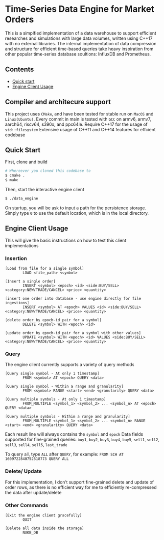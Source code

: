 # Time-Series Data Engine for Market Orders

This is a simplfied implementation of a data warehouse to support efficient researches and simulations with large data volumes, written using C++17 with no external libraries. The internal implementation of data compression and structure for efficient time-based queries take heavy inspiration from other popular time-series database soultions: InfluxDB and Prometheus.


## Contents
- [Quick start](#quick-start)
- [Engine Client Usage](#engine-client)

## Compiler and architecure support

This project uses `CMake`, and have been tested for stable run on `MacOS` and `Linux(Ubuntu)`.
Every commit in main is tested with `GCC` on armv6, armv7, aarch64, riscv64, s390x, and ppc64le.
Require C++17 for the usage of `std::filesystem` 
Extensive usage of C++11 and C++14 features for effcient codebase

## Quick Start


First, clone and build

```sh
# Whereever you cloned this codebase to
$ cmake .
$ make 
```

Then, start the interactive engine client

```sh
$ ./data_engine
```

On startup, you will be ask to input a path for the persistence storage. Simply type `0` to use the default location, which is in the local directory.


## Engine Client Usage 


This will give the basic instructions on how to test this client implementations

### Insertion

```
[Load from file for a single symbol]
        LOAD <file_path> <symbol>

[Insert a single order]
        INSERT <symbol> <epoch> <id> <side:BUY/SELL> <category:NEW/TRADE/CANCEL> <price> <quantity>

[insert one order into database - use engine directly for file ingestions]
        INSERT <symbol> AT <epoch> VALUES <id> <side:BUY/SELL> <category:NEW/TRADE/CANCEL> <price> <quantity>

[delete order by epoch-id pair for a symbol]
        DELETE <symbol> WITH <epoch> <id>

[update order by epoch-id pair for a symbol with other values]
        UPDATE <symbol> WITH <epoch> <id> VALUES <side:BUY/SELL> <category:NEW/TRADE/CANCEL> <price> <quantity>
```

### Query

The engine client currently supports a variety of query methods

```
[Query single symbol - At only 1 timestamp]
        FROM <symbol> AT <epoch> QUERY <data>

[Query single symbol - Within a range and granularity]
        FROM <symbol> RANGE <start> <end> <granularity> QUERY <data>

[Query multiple symbols - At only 1 timestamp]
        FROM_MULTIPLE <symbol_1> <symbol_2> ... <symbol_n> AT <epoch> QUERY <data>

[Query multiple symbols - Within a range and granularity]
        FROM_MULTIPLE <symbol_1> <symbol_2> ... <symbol_n> RANGE <start> <end> <granularity> QUERY <data>
```

Each result line will always contains the `symbol` and `epoch`
Data fields supported for fine-grained queries: `buy1`, `buy2`, `buy3`, `buy4`, `buy5`, `sell1`, `sell2`, `sell3`, `sell4`, `sell5`, `last_trade`

To query all, type `ALL` after `QUERY`, for example: `FROM SCH AT 1609722840752518773 QUERY ALL`

### Delete/ Update

For this implementation, I don't support fine-grained delete and update of order rows, as there is no efficient way for me to efficiently re-compressed the data after update/delete

### Other Commands

```
[Exit the engine client gracefully]
        QUIT

[Delete all data inside the storage]
        NUKE_DB
```



